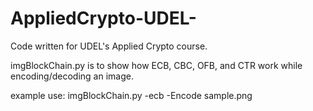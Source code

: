 # AppliedCrypto-UDEL-
Code written for UDEL's Applied Crypto course.


imgBlockChain.py is to show how ECB, CBC, OFB, and CTR work while encoding/decoding an image.

example use:
imgBlockChain.py -ecb -Encode sample.png
